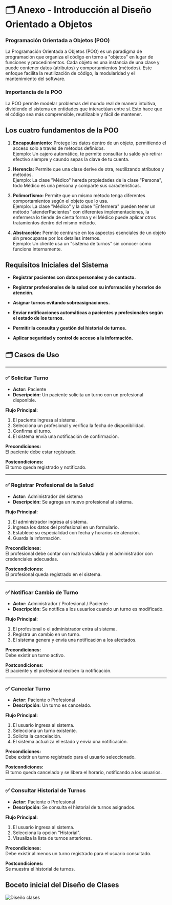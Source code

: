 # :card_index_dividers: Anexo - Introducción al Diseño Orientado a Objetos #

### **Programación Orientada a Objetos (POO)** ###

La Programación Orientada a Objetos (POO) es un paradigma de programación que organiza el código en torno a "objetos" en lugar de funciones y procedimientos. Cada objeto es una instancia de una clase y puede contener datos (atributos) y comportamientos (métodos). Este enfoque facilita la reutilización de código, la modularidad y el mantenimiento del software.

### **Importancia de la POO** ###

La POO permite modelar problemas del mundo real de manera intuitiva, dividiendo el sistema en entidades que interactúan entre sí. Esto hace que el código sea más comprensible, reutilizable y fácil de mantener.

## Los cuatro fundamentos de la POO  ##

1. **Encapsulamiento:** Protege los datos dentro de un objeto, permitiendo el acceso solo a través de métodos definidos.<br> Ejemplo: Un cajero automático, te permite consultar tu saldo y/o retirar efectivo siempre y caundo sepas la clave de tu cuenta.

2. **Herencia:** Permite que una clase derive de otra, reutilizando atributos y métodos.<br> Ejemplo: La clase "Médico" hereda propiedades de la clase "Persona", todo Médico es una persona y comparte sus características.

3. **Polimorfismo:** Permite que un mismo método tenga diferentes comportamientos según el objeto que lo usa.<br> Ejemplo: La clase "Médico" y la clase "Enfermera" pueden tener un método "atenderPacientes" con diferentes implementaciones, la enfermera lo tiende de cierta forma y el Médico puede aplicar otros tratamientos dentro del mismo método.

4. **Abstracción:** Permite centrarse en los aspectos esenciales de un objeto sin preocuparse por los detalles internos.<br> Ejemplo: Un cliente usa un "sistema de turnos" sin conocer cómo funciona internamente.

## Requisitos Iniciales del Sistema ##

+ **Registrar pacientes con datos personales y de contacto.** <br>

+ **Registrar profesionales de la salud con su información y horarios de atención.** <br>

+ **Asignar turnos evitando sobreasignaciones.** <br>

+ **Enviar notificaciones automáticas a pacientes y profesionales según el estado de los turnos.** <br>

+ **Permitir la consulta y gestión del historial de turnos.** <br>

+ **Aplicar seguridad y control de acceso a la información.** <br>


## 🗂 Casos de Uso

---

### ✅ Solicitar Turno
- **Actor:** Paciente  
- **Descripción:** Un paciente solicita un turno con un profesional disponible.

**Flujo Principal:**
1. El paciente ingresa al sistema.  
2. Selecciona un profesional y verifica la fecha de disponibilidad.  
3. Confirma el turno.  
4. El sistema envía una notificación de confirmación.

**Precondiciones:**  
El paciente debe estar registrado.

**Postcondiciones:**  
El turno queda registrado y notificado.

---

### ✅ Registrar Profesional de la Salud
- **Actor:** Administrador del sistema  
- **Descripción:** Se agrega un nuevo profesional al sistema.

**Flujo Principal:**
1. El administrador ingresa al sistema.  
2. Ingresa los datos del profesional en un formulario.  
3. Establece su especialidad con fecha y horarios de atención.  
4. Guarda la información.

**Precondiciones:**  
El profesional debe contar con matrícula válida y el administrador con credenciales adecuadas.

**Postcondiciones:**  
El profesional queda registrado en el sistema.

---

### ✅ Notificar Cambio de Turno
- **Actor:** Administrador / Profesional / Paciente  
- **Descripción:** Se notifica a los usuarios cuando un turno es modificado.

**Flujo Principal:**
1. El profesional o el administrador entra al sistema.  
2. Registra un cambio en un turno.  
3. El sistema genera y envía una notificación a los afectados.

**Precondiciones:**  
Debe existir un turno activo.

**Postcondiciones:**  
El paciente y el profesional reciben la notificación.

---

### ✅ Cancelar Turno
- **Actor:** Paciente o Profesional  
- **Descripción:** Un turno es cancelado.

**Flujo Principal:**
1. El usuario ingresa al sistema.  
2. Selecciona un turno existente.  
3. Solicita la cancelación.  
4. El sistema actualiza el estado y envía una notificación.

**Precondiciones:**  
Debe existir un turno registrado para el usuario seleccionado.

**Postcondiciones:**  
El turno queda cancelado y se libera el horario, notificando a los usuarios.

---

### ✅ Consultar Historial de Turnos
- **Actor:** Paciente o Profesional  
- **Descripción:** Se consulta el historial de turnos asignados.

**Flujo Principal:**
1. El usuario ingresa al sistema.  
2. Selecciona la opción "Historial".  
3. Visualiza la lista de turnos anteriores.

**Precondiciones:**  
Debe existir al menos un turno registrado para el usuario consultado.

**Postcondiciones:**  
Se muestra el historial de turnos.
## Boceto inicial del Diseño de Clases ##

![Diseño clases](https://github.com/user-attachments/assets/76bc70c0-c786-494e-b282-fc937b5b1472)
